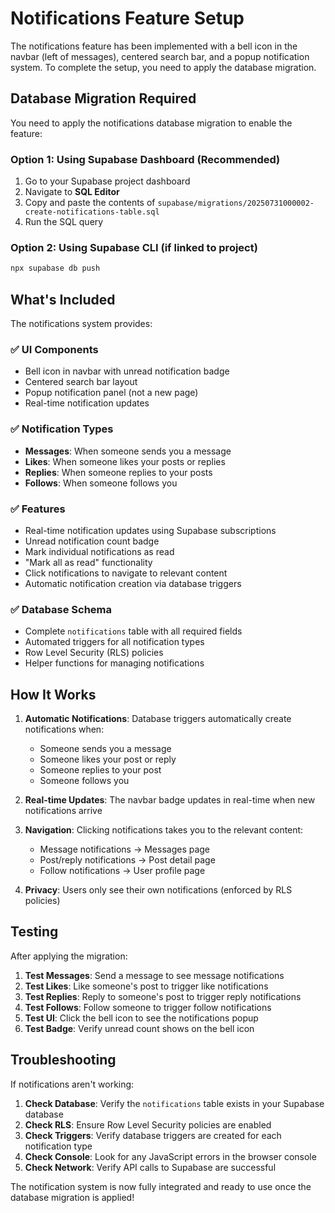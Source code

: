 # Notifications Feature Setup

The notifications feature has been implemented with a bell icon in the navbar (left of messages), centered search bar, and a popup notification system. To complete the setup, you need to apply the database migration.

## Database Migration Required

You need to apply the notifications database migration to enable the feature:

### Option 1: Using Supabase Dashboard (Recommended)

1. Go to your Supabase project dashboard
2. Navigate to **SQL Editor**
3. Copy and paste the contents of `supabase/migrations/20250731000002-create-notifications-table.sql`
4. Run the SQL query

### Option 2: Using Supabase CLI (if linked to project)

```bash
npx supabase db push
```

## What's Included

The notifications system provides:

### ✅ **UI Components**
- Bell icon in navbar with unread notification badge
- Centered search bar layout
- Popup notification panel (not a new page)
- Real-time notification updates

### ✅ **Notification Types**
- **Messages**: When someone sends you a message
- **Likes**: When someone likes your posts or replies
- **Replies**: When someone replies to your posts
- **Follows**: When someone follows you

### ✅ **Features**
- Real-time notification updates using Supabase subscriptions
- Unread notification count badge
- Mark individual notifications as read
- "Mark all as read" functionality
- Click notifications to navigate to relevant content
- Automatic notification creation via database triggers

### ✅ **Database Schema**
- Complete `notifications` table with all required fields
- Automated triggers for all notification types
- Row Level Security (RLS) policies
- Helper functions for managing notifications

## How It Works

1. **Automatic Notifications**: Database triggers automatically create notifications when:
   - Someone sends you a message
   - Someone likes your post or reply
   - Someone replies to your post
   - Someone follows you

2. **Real-time Updates**: The navbar badge updates in real-time when new notifications arrive

3. **Navigation**: Clicking notifications takes you to the relevant content:
   - Message notifications → Messages page
   - Post/reply notifications → Post detail page
   - Follow notifications → User profile page

4. **Privacy**: Users only see their own notifications (enforced by RLS policies)

## Testing

After applying the migration:

1. **Test Messages**: Send a message to see message notifications
2. **Test Likes**: Like someone's post to trigger like notifications
3. **Test Replies**: Reply to someone's post to trigger reply notifications
4. **Test Follows**: Follow someone to trigger follow notifications
5. **Test UI**: Click the bell icon to see the notifications popup
6. **Test Badge**: Verify unread count shows on the bell icon

## Troubleshooting

If notifications aren't working:

1. **Check Database**: Verify the `notifications` table exists in your Supabase database
2. **Check RLS**: Ensure Row Level Security policies are enabled
3. **Check Triggers**: Verify database triggers are created for each notification type
4. **Check Console**: Look for any JavaScript errors in the browser console
5. **Check Network**: Verify API calls to Supabase are successful

The notification system is now fully integrated and ready to use once the database migration is applied!